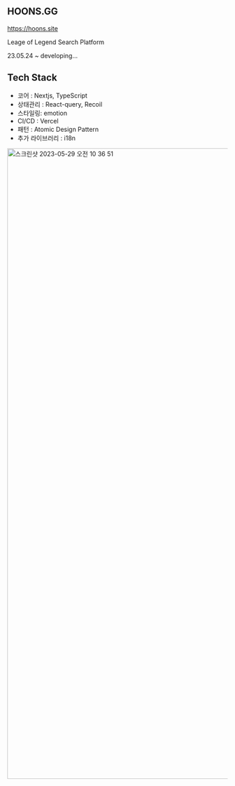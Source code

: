 
## HOONS.GG

https://hoons.site

Leage of Legend Search Platform

23.05.24 ~ developing...

## Tech Stack

- 코어 : Nextjs, TypeScript
- 상태관리 : React-query, Recoil
- 스타일링: emotion
- CI/CD : Vercel
- 패턴 : Atomic Design Pattern
- 추가 라이브러리 : i18n

<img width="1439" alt="스크린샷 2023-05-29 오전 10 36 51" src="https://github.com/h00ns/HOONS.GG/assets/97011015/b55ba443-e68f-421e-b5a7-9e481ba920fe">
